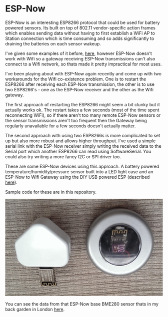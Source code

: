 # ESP-Now

ESP-Now is an interesting ESP8266 protocol that could be used for battery powered sensors. Its built on top of 802.11 vendor-specific action frames which enables sending data without having to first establish a WiFi AP to Station connection which is time consuming and so adds significantly to draining the batteries on each sensor wakeup.  

I've given some examples of it before, [here](https://github.com/HarringayMakerSpace/IoT/tree/master/ESP-Now), however ESP-Now doesn't work with Wifi so a gateway receiving ESP-Now transmissions can't also connect to a Wifi network, so thats made it pretty impractical for most uses.

I've been playing about with ESP-Now again recently and come up with two workarounds for the Wifi co-existence problem. One is to restart the ESP8266 after receiving each ESP-Now transmission, the other is to use two ESP8266's - one as the ESP-Now receiver and the other as the Wifi gateway.

The first approach of restarting the ESP8266 might seem a bit clunky but it actually works ok. The restart takes a few seconds (most of the time spent reconnecting WiFi), so if there aren't too many remote ESP-Now sensors or the sensor transmissions aren't too frequent then the Gateway being regularly unavailable for a few seconds doesn't actually matter.

The second approach with using two ESP8266s is more complicated to set up but also more robust and allows higher throughput. I've used a simple serial link with the ESP-Now receiver simply writing the received data to the Serial port which another ESP8266 can read using SoftwareSerial. You could also try writing a more fancy I2C or SPI driver too. 

These are some ESP-Now devices using this approach. A battery powered temperature/humidity/pressure sensor built into a LED light case and an ESP-Now to Wifi Gateway using the DIY USB powered ESP (described [here](https://github.com/HarringayMakerSpace/usb-esp)). 

Sample code for these are in this repository.

![Alt text](/doc/devices.jpg?raw=true "ESP-Now sensor and Wifi Gateway")

You can see the data from that ESP-Now base BME280 sensor thats in my back garden in London [here](https://s3.eu-west-2.amazonaws.com/torntrousers/espnow-test1.html).

